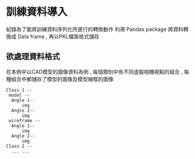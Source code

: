 # 訓練資料導入
紀錄為了能將訓練資料序列化所進行的轉換動作
利用 Pandas package 將資料轉換成 Data frame , 再以PKL檔案格式儲存
## 欲處理資料格式
在本例中以CAD模型的圖像資料為例 , 每個類別中有不同虛擬相機視點的組合 , 每種組合中都儲存了模型的圖像及模型線框的圖像

```
Class 1 --
 model --
  Angle 1--
      img
  Angle 2--
      img
 wireframe --
  Angle 1--
      img
  Angle 2--
      img
Class 2 --
  ... ...
```
